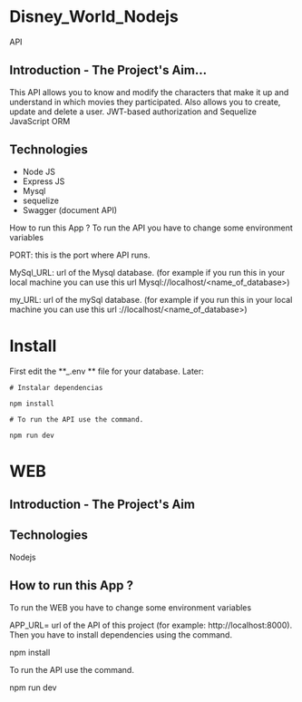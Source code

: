 # Disney_World_Nodejs

API

## Introduction - The Project's Aim...

This API allows you to know and modify the characters that make it up and understand in which movies they participated. Also allows you to create, update and delete a user.
JWT-based authorization and Sequelize JavaScript ORM

## Technologies

- Node JS
- Express JS
- Mysql
- sequelize
- Swagger (document API)

How to run this App ?
To run the API you have to change some environment variables

PORT: this is the port where API runs.

MySql_URL: url of the Mysql database. (for example if you run this in your local machine you can use this url Mysql://localhost/<name_of_database>)

my_URL: url of the mySql database. (for example if you run this in your local machine you can use this url ://localhost/<name_of_database>)

# Install

First edit the **\_.env ** file for your database. Later:

```
# Instalar dependencias

npm install

# To run the API use the command.

npm run dev
```

# WEB

## Introduction - The Project's Aim

## Technologies

Nodejs

## How to run this App ?

To run the WEB you have to change some environment variables

APP_URL= url of the API of this project (for example: http://localhost:8000).
Then you have to install dependencies using the command.

npm install

To run the API use the command.

npm run dev

